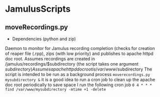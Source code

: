 # JamulusScripts

## moveRecordings.py
* Dependencies (python and zip)

Daemon to monitor for Jamulus recording completion (checks for creation of reaper file (.rpp), zips (with low priority) and publishes to apache httpd doc root.
Assumes recordings are created in /jamulus/recordings/$subdirectory (the script takes one argument $subdirectory)
Assumes apache httpd doc root is /var/www/$subdirectory
The script is intended to be run as a background process
```moverecordings.py mysubdirectory &```
it is a good idea to run a cron job to clean up the apache doc root periodically to save space
I run the following cron job
```0 4 * * * find /var/www/mysubdirectory -mtime +1 -delete```
